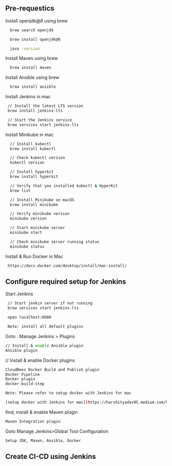 
## Pre-requestics

Install openjdk@8 using brew


```bash
  brew search openjdk 

  brew install openjdk@8

  java -version
```

Install Maven using brew


```bash
  brew install maven
```
Install Ansible using brew


```bash
  brew install ansible
```

Install Jenkins in mac
```bash
 // Install the latest LTS version
 brew install jenkins-lts

 // Start the Jenkins service
 brew services start jenkins-lts
```

Install Minikube in mac

```bash
  // Install kubectl
  brew install kubectl

  // Check kubectl version
  kubectl version

  // Install hyperkit
  brew install hyperkit

  // Verify that you installed kubectl & HyperKit
  brew list

  // Install Minikube on macOS
  brew install minikube

  // Verify minikube version
  minikube version

  // Start minikube server
  minikube start

  // Check minikube server running status
  minikube status
```

Install & Run Docker in Mac

```bash
 https://docs.docker.com/desktop/install/mac-install/
```

## Configure required setup for Jenkins

Start Jenkins
```bash
 // Start jenkin server if not running
 brew services start jenkins-lts  

 open localhost:8080 

 Note: install all default plugins

```
Goto : Manage Jenkins > Plugins

```bash
// Install & enable Ansible plugin
Ansible plugin 
```

// Install & enable Docker plugins

```bash
CloudBees Docker Build and Publish plugin
Docker Pipeline
Docker plugin 
docker-build-step

Note: Please refer to setup docker with Jenkins for mac

[setup docker with Jenkins for mac](https://harshityadav95.medium.com/how-to-setup-docker-in-jenkins-on-mac-c45fe02f91c5)


```
find, install & enable Maven  plugin

```bash
Maven Integration plugin
```
Goto Manage Jenkins>Global Tool Configuration
```bash
Setup JDK, Maven, Ansible, Docker

```

## Create CI-CD using Jenkins
